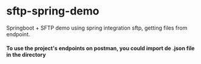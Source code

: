# sftp-spring-demo
Springboot + SFTP demo using spring integration sftp, getting files from endpoint.

#### To use the project's endpoints on postman, you could import de .json file in the directory
